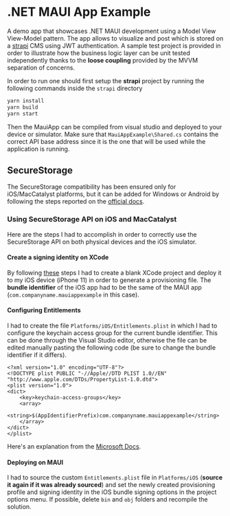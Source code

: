 ﻿# .NET MAUI App Example

A demo app that showcases .NET MAUI development using a Model View View-Model pattern. The app allows to visualize and post which is stored on a [strapi](https://strapi.io/) CMS using JWT authentication. A sample test project is provided in order to illustrate how the business logic layer can be unit tested independently thanks to the **loose coupling** provided by the MVVM separation of concerns.

In order to run one should first setup the **strapi** project by running the following commands inside the `strapi` directory

```bash
yarn install
yarn build
yarn start
```

Then the MauiApp can be compiled from visual studio and deployed to your device or simulator. Make sure that `MauiAppExample\Shared.cs` contains the correct API base address since it is the one that will be used while the application is running.

## SecureStorage

The SecureStorage compatibility has been ensured only for iOS/MacCatalyst platforms, but it can be added for Windows or Android by following the steps reported on the [official docs](https://learn.microsoft.com/en-us/dotnet/maui/platform-integration/storage/secure-storage?tabs=android).

### Using SecureStorage API on iOS and MacCatalyst

Here are the steps I had to accomplish in order to correctly use the SecureStorage API on both physical devices and the iOS simulator. 

#### Create a signing identity on XCode

By following [these](https://learn.microsoft.com/en-us/xamarin/ios/get-started/installation/device-provisioning/free-provisioning?tabs=macos#use-xcode-to-create-a-signing-identity-and-provisioning-profile) steps I had to create a blank XCode project and deploy it to my iOS device (iPhone 11) in order to generate a provisioning file. The **bundle identifier** of the iOS app had to be the same of the MAUI app (`com.companyname.mauiappexample` in this case).

#### Configuring Entitlements

I had to create the file `Platforms/iOS/Entitlements.plist` in which I had to configure the keychain access group for the current bundle identifier. This can be done through the Visual Studio editor, otherwise the file can be edited manually pasting the following code (be sure to change the bundle identifier if it differs).

```
<?xml version="1.0" encoding="UTF-8"?>
<!DOCTYPE plist PUBLIC "-//Apple//DTD PLIST 1.0//EN" "http://www.apple.com/DTDs/PropertyList-1.0.dtd">
<plist version="1.0">
<dict>
	<key>keychain-access-groups</key>
	<array>
		<string>$(AppIdentifierPrefix)com.companyname.mauiappexample</string>
	</array>
</dict>
</plist>
```

Here's an explanation from the [Microsoft Docs](https://learn.microsoft.com/en-us/dotnet/maui/platform-integration/storage/secure-storage?tabs=android).

#### Deploying on MAUI

I had to source the custom `Entitlements.plist` file in `Platforms/iOS` (**source it again if it was already sourced**) and set the newly created provisioning profile and signing identity in the iOS bundle signing options in the project options menu. If possible, delete `bin` and `obj` folders and recompile the solution.


